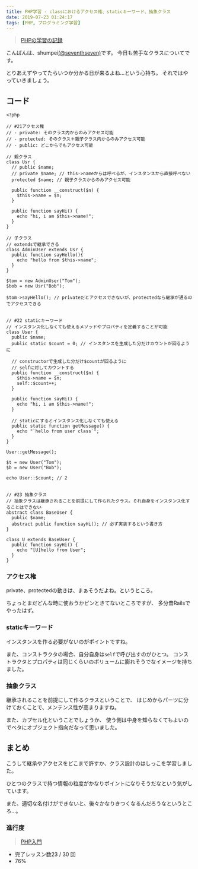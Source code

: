 ```yaml
---
title: PHP学習 - classにおけるアクセス権、staticキーワード、抽象クラス 
date: 2019-07-23 01:24:17
tags: [PHP, プログラミング学習]
---
```


> [PHPの学習の記録](/tags/PHP/)

こんばんは、shumpei[(@seventhseven)](https://twitter.com/seventhseven)です。
今日も苦手なクラスについてです。

とりあえずやってたらいつか分かる日が来るよね…という心持ち。
それではやっていきましょう。

## コード

```
<?php

// #21アクセス権
// - private: そのクラス内からのみアクセス可能
// - protected: そのクラス＋親子クラス内からのみアクセス可能
// - public: どこからでもアクセス可能

// 親クラス
class Usr {
  // public $name;
  // private $name; // this->nameからは呼べるが、インスタンスから直接呼べない
  protected $name; // 親子クラスからのみアクセス可能

  public function __construct($n) {
    $this->name = $n;
  }
  
  public function sayHi() {
    echo "hi, i am $this->name!";
  }
}

// 子クラス
// extendsで継承できる
class AdminUser extends Usr {
  public function sayHello(){
    echo "hello from $this->name";
  }
}

$tom = new AdminUser("Tom");
$bob = new Usr("Bob");

$tom->sayHello(); // privateだとアクセスできないが、protectedなら継承が通るのでアクセスできる


// #22 staticキーワード
// インスタンス化しなくても使えるメソッドやプロパティを定義することが可能
class User {
  public $name;
  public static $count = 0; // インスタンスを生成した分だけカウントが回るように

  // constructorで生成した分だけ$countが回るように
  // selfに対してカウントする
  public function __construct($n) {
    $this->name = $n;
    self::$count++;
  }
  
  public function sayHi() {
    echo "hi, i am $this->name!";
  }

  // staticにするとインスタンス化しなくても使える
  public static function getMessage() { 
    echo "`hello from user class`";
  }  
}

User::getMessage();

$t = new User("Tom");
$b = new User("Bob");

echo User::$count; // 2


// #23 抽象クラス
// 抽象クラスは継承されることを前提にして作られたクラス。それ自身をインスタンス化することはできない
abstract class BaseUser {
  public $name;
  abstract public function sayHi(); // 必ず実装するという書き方
}

class U extends BaseUser {
  public function sayHi() {
    echo "[U]hello from User";
  }
}
```

### アクセス権
private、protectedの動きは、まぁそうだよね。というところ。

ちょっとまだどんな時に使おうかピンときてないところですが、
多分昔Railsでやったはず。


### staticキーワード
インスタンスを作る必要がないのがポイントですね。

また、コンストラクタの場合、自分自身は`self`で呼び出すのがひとつ。
コンストラクタとプロパティは同じくらいのボリュームに膨れそうでなイメージを持ちました。

### 抽象クラス
継承されることを前提にして作るクラスということで、
はじめからパーツに分けておくことで、メンテンス性が高まりますね。

また、カプセル化ということでしょうか、
使う側は中身を知らなくてもよいのでベタにオブジェクト指向だなって思いました。


## まとめ
こうして継承やアクセスをどこまで許すか、クラス設計のはしっこを学習しました。

ひとつのクラスで持つ情報の粒度がかなりポイントになりそうだなという気がしています。

また、適切な名付けができないと、後々かなりきつくなるんだろうなというところ…。


### 進行度

> [PHP入門](https://dotinstall.com/lessons/basic_php_v2)
  - 完了レッスン数23 / 30 回
  - 76%
